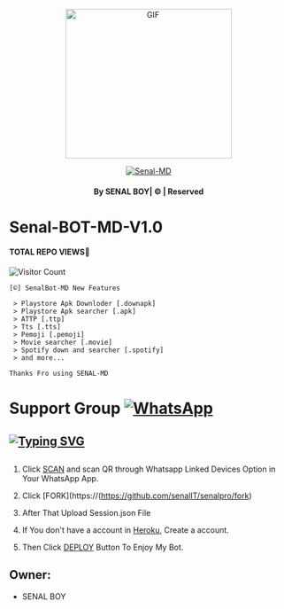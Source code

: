 <div align="center">

  <p align="center">

<img src="https://i.ibb.co/0sBHzy3/Whats-App-Image-2022-10-01-at-20-48-37-1.jpg" alt="GIF" width="300" height="270"/>

</p>

  <p align="center">

<a href="#"><img title="Senal-MD" src="https://img.shields.io/badge/SENAl-BOT-green?colorA=%23ff0000&colorB=%23017e40&style=for-the-badge"></a>

</p>

</div>

#### <p align="center">By SENAL BOY| © | Reserved  </br> 

# Senal-BOT-MD-V1.0
#### TOTAL REPO VIEWS📍
![Visitor Count](https://profile-counter.glitch.me/terror-boy/count.svg)

    [©] SenalBot-MD New Features

     > Playstore Apk Downloder [.downapk]
     > Playstore Apk searcher [.apk]
     > ATTP [.ttp]
     > Tts [.tts]
     > Pemoji [.pemoji]
     > Movie searcher [.movie]
     > Spotify down and searcher [.spotify]
     > and more...  
   
   ```Thanks Fro using SENAL-MD```
   
# Support Group <a href="[https://chat.whatsapp.com/JLqwVWcONTkFRRfW89IcR5](https://chat.whatsapp.com/HcTbLl8gpTs967fT3aGO38)"><img alt="WhatsApp" src="https://img.shields.io/badge/-Whatsapp%20Group-lightgrey?style=for-the-badge&logo=whatsapp&logoColor=white"/></a>

## [![Typing SVG](https://readme-typing-svg.herokuapp.com?font=Rockstar-ExtraBold&color=F33A6A&lines=WELCOME+TO+SENAL+BOT+WA+BOT.;CREATED+BY+SENAL+BOY;BEST+MULTIDEVICE+WA+BOT;THANKS+FOR+VISITING+MY+GIT)](https://git.io/typing-svg)

 </a>

</p>

 ## 
1. Click [SCAN](https://astro-qr.astromdqr.repl.co/) and scan QR through Whatsapp Linked Devices Option in Your WhatsApp App.

2. Click [FORK](https://(https://github.com/senalIT/senalpro/fork)

2. After That Upload Session.json File

3. If You don't have a account in [Heroku](https://signup.heroku.com/), Create a account.

5. Then Click [DEPLOY](https://heroku.com/deploy) Button To Enjoy My Bot.


## Owner:
* SENAL BOY
